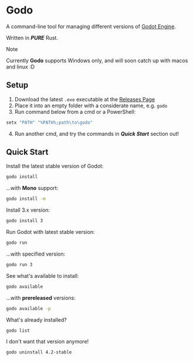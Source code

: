 # Godo
A command-line tool for managing different versions of [Godot Engine](https://github.com/godotengine/godot).  

Written in ***PURE*** Rust.  

> [!NOTE]  
>   
> Currently **Godo** supports Windows only, and will soon catch up with macos and linux :D
  
## Setup
1. Download the latest `.exe` executable at the [Releases Page](https://github.com/Hamster5295/godo/releases)
2. Place it into an empty folder with a considerate name, e.g. `godo`
3. Run command below from a cmd or a PowerShell:
```Bash
setx "PATH" "%PATH%;path\to\godo"
```
4. Run another cmd, and try the commands in ***Quick Start*** section out!

## Quick Start
Install the latest stable version of Godot:
```Bash
godo install
```
  
...with **Mono** support:
```Bash
godo install -m
```  

Install 3.x version:
```Bash
godo install 3
```  
  

Run Godot with latest stable version:
```Bash
godo run
```  

...with specified version:
```Bash
godo run 3
```  
  

See what's available to install:
```Bash
godo available
```
  

...with **prereleased** versions:
```Bash
godo available -p
```


What's already installed?
```Bash
godo list
```  
  

I don't want that version anymore!
```Bash
godo uninstall 4.2-stable
```
